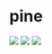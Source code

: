 # pine

<div align='left'>
    <img src='https://github.com/0x1-company/pine/actions/workflows/ci.yml/badge.svg'>
    <img src='https://github.com/0x1-company/pine/actions/workflows/format.yml/badge.svg'>
    <img src='https://img.shields.io/badge/language-Swift-orange.svg'>
</div>
